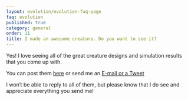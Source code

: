 ```yaml
---
layout: evolution/evolution-faq-page
faq: evolution
published: true
category: general
order: 11
title: I made an awesome creature. Do you want to see it?
---
```


Yes! I love seeing all of the great creature designs and simulation results that you come up with. 

You can post them [here](https://keiwan.itch.io/evolution/community)
or send me an [E-mail or a Tweet](https://keiwando.com/contact)

I won‘t be able to reply to all of them, but please know that I do see and appreciate everything you send me!